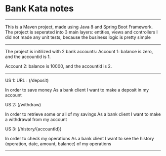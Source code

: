 # Bank Kata notes
----
This is a Maven project, made using Java 8 and Spring Boot Framework.
The project is seperated into 3 main layers: entities, views and controllers
I did not made any unit tests, because the business logic is pretty simple

----
The project is initilized with 2 bank accounts:
Account 1: balance is zero, and the accountid is 1.

Account 2: balance is 10000, and the accountid is 2.

----
US 1: URL : (/deposit)

In order to save money
As a bank client
I want to make a deposit in my account

US 2: (/withdraw)

In order to retrieve some or all of my savings
As a bank client
I want to make a withdrawal from my account

US 3: (/history/{accountId})

In order to check my operations
As a bank client
I want to see the history (operation, date, amount, balance) of my operations

----
